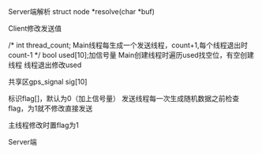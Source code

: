 

Server端解析
struct node *resolve(char *buf)


Client修改发送值

/*
int thread_count;
Main线程每生成一个发送线程，count+1,每个线程退出时count-1
*/
bool used[10];加信号量
Main创建线程时遍历used找空位，有空创建线程
线程退出修改used

共享区gps_signal sig[10]

标识flag[]，默认为0（加上信号量）
发送线程每一次生成随机数据之前检查flag，为1就不修改直接发送

主线程修改时置flag为1

Server端
